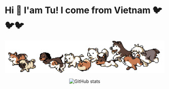 # __Hi 👋 I'am Tu! I come from Vietnam 🐦🐦🐦__

![puppies running](https://github.com/luongvantuit/luongvantuit/blob/master/puppies.gif?raw=true)

<p align="center">
  <img src="https://github-readme-stats.vercel.app/api?username=luongvantuit&count_private=true&show_icons=true&theme=algolia" alt="GitHub stats" />
</p>
